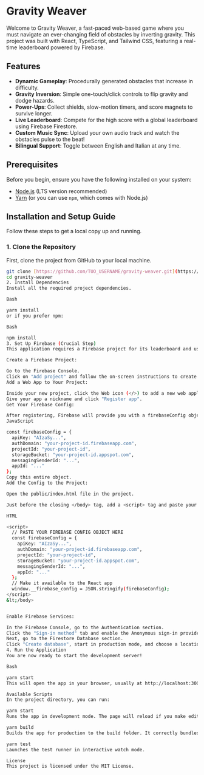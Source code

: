 # Gravity Weaver

Welcome to Gravity Weaver, a fast-paced web-based game where you must navigate an ever-changing field of obstacles by inverting gravity. This project was built with React, TypeScript, and Tailwind CSS, featuring a real-time leaderboard powered by Firebase.

## Features

-   **Dynamic Gameplay**: Procedurally generated obstacles that increase in difficulty.
-   **Gravity Inversion**: Simple one-touch/click controls to flip gravity and dodge hazards.
-   **Power-Ups**: Collect shields, slow-motion timers, and score magnets to survive longer.
-   **Live Leaderboard**: Compete for the high score with a global leaderboard using Firebase Firestore.
-   **Custom Music Sync**: Upload your own audio track and watch the obstacles pulse to the beat!
-   **Bilingual Support**: Toggle between English and Italian at any time.

## Prerequisites

Before you begin, ensure you have the following installed on your system:
-   [Node.js](https://nodejs.org/) (LTS version recommended)
-   [Yarn](https://yarnpkg.com/) (or you can use `npm`, which comes with Node.js)

## Installation and Setup Guide

Follow these steps to get a local copy up and running.

### 1. Clone the Repository

First, clone the project from GitHub to your local machine.

```bash
git clone [https://github.com/TUO_USERNAME/gravity-weaver.git](https://github.com/TUO_USERNAME/gravity-weaver.git)
cd gravity-weaver
2. Install Dependencies
Install all the required project dependencies.

Bash

yarn install
or if you prefer npm:

Bash

npm install
3. Set Up Firebase (Crucial Step)
This application requires a Firebase project for its leaderboard and user authentication features. The game will not connect or save scores without it.

Create a Firebase Project:

Go to the Firebase Console.
Click on "Add project" and follow the on-screen instructions to create a new project.
Add a Web App to Your Project:

Inside your new project, click the Web icon (</>) to add a new web application.
Give your app a nickname and click "Register app".
Get Your Firebase Config:

After registering, Firebase will provide you with a firebaseConfig object. It will look like this:
JavaScript

const firebaseConfig = {
  apiKey: "AIzaSy...",
  authDomain: "your-project-id.firebaseapp.com",
  projectId: "your-project-id",
  storageBucket: "your-project-id.appspot.com",
  messagingSenderId: "...",
  appId: "..."
};
Copy this entire object.
Add the Config to the Project:

Open the public/index.html file in the project.

Just before the closing </body> tag, add a <script> tag and paste your firebaseConfig object, assigning it to a window variable like so:

HTML

<script>
  // PASTE YOUR FIREBASE CONFIG OBJECT HERE
  const firebaseConfig = {
    apiKey: "AIzaSy...",
    authDomain: "your-project-id.firebaseapp.com",
    projectId: "your-project-id",
    storageBucket: "your-project-id.appspot.com",
    messagingSenderId: "...",
    appId: "..."
  };
  // Make it available to the React app
  window.__firebase_config = JSON.stringify(firebaseConfig);
</script>
&lt;/body>


Enable Firebase Services:

In the Firebase Console, go to the Authentication section.
Click the "Sign-in method" tab and enable the Anonymous sign-in provider.
Next, go to the Firestore Database section.
Click "Create database", start in production mode, and choose a location for your servers. You can edit the security rules later if needed.
4. Run the Application
You are now ready to start the development server!

Bash

yarn start
This will open the app in your browser, usually at http://localhost:3000. The game should now be fully functional.

Available Scripts
In the project directory, you can run:

yarn start
Runs the app in development mode. The page will reload if you make edits.

yarn build
Builds the app for production to the build folder. It correctly bundles React in production mode and optimizes the build for the best performance.

yarn test
Launches the test runner in interactive watch mode.

License
This project is licensed under the MIT License.

